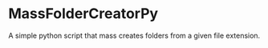 # MassFolderCreatorPy
A simple python script that mass creates folders from a given file extension.
